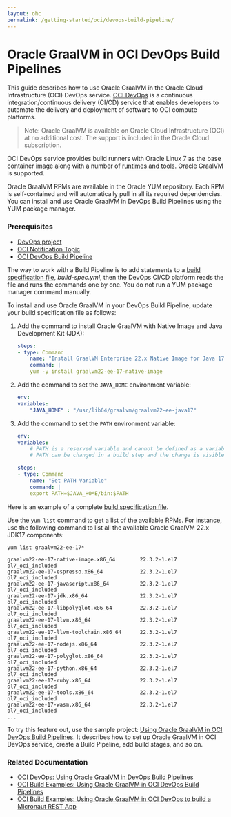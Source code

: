 ```yaml
---
layout: ohc
permalink: /getting-started/oci/devops-build-pipeline/
---
```


# Oracle GraalVM in OCI DevOps Build Pipelines

This guide describes how to use Oracle GraalVM in the Oracle Cloud Infrastructure (OCI) DevOps service. 
[OCI DevOps](https://www.oracle.com/in/devops/devops-service/) is a continuous integration/continuous delivery (CI/CD) service that enables developers to automate the delivery and deployment of software to OCI compute platforms.

> Note: Oracle GraalVM is available on Oracle Cloud Infrastructure (OCI) at no additional cost. The support is included in the Oracle Cloud subscription.

OCI DevOps service provides build runners with Oracle Linux 7 as the base container image along with a number of [runtimes and tools](https://docs.oracle.com/en-us/iaas/Content/devops/using/runtime_details.htm). 
Oracle GraalVM is supported.

Oracle GraalVM RPMs are available in the Oracle YUM repository. 
Each RPM is self-contained and will automatically pull in all its required dependencies.
You can install and use Oracle GraalVM in DevOps Build Pipelines using the YUM package manager.

### Prerequisites

- [DevOps project](https://docs.oracle.com/en-us/iaas/Content/devops/using/create_project.htm#create_a_project)
- [OCI Notification Topic](https://docs.oracle.com/en-us/iaas/Content/Notification/Tasks/managingtopicsandsubscriptions.htm#createTopic)
- [OCI DevOps Build Pipeline](https://docs.oracle.com/en-us/iaas/Content/devops/using/create_buildpipeline.htm)

The way to work with a Build Pipeline is to add statements to a [build specification file](https://docs.oracle.com/en-us/iaas/Content/devops/using/build_specs.htm), _build-spec.yml_, then the DevOps CI/CD platform reads the file and runs the commands one by one. You do not run a YUM package manager command manually.

To install and use Oracle GraalVM in your DevOps Build Pipeline, update your build specification file as follows:

1. Add the command to install Oracle GraalVM with Native Image and Java Development Kit (JDK):

    ```yml
    steps:
    - type: Command
        name: "Install GraalVM Enterprise 22.x Native Image for Java 17"
        command: |
        yum -y install graalvm22-ee-17-native-image
    ```

2. Add the command to set the `JAVA_HOME` environment variable:

    ```yml
    env:
    variables:
        "JAVA_HOME" : "/usr/lib64/graalvm/graalvm22-ee-java17"
    ```

3. Add the command to set the `PATH` environment variable:

    ```yml
    env:
    variables:
        # PATH is a reserved variable and cannot be defined as a variable.
        # PATH can be changed in a build step and the change is visible in subsequent steps.

    steps:
    - type: Command
        name: "Set PATH Variable"
        command: |
        export PATH=$JAVA_HOME/bin:$PATH
    ```

Here is an example of a complete [build specification file](https://github.com/oracle-devrel/oci-devops-examples/blob/main/oci-build-examples/oci_devops_build_with_graalenterprise/build_spec.yaml).

Use  the `yum list` command to get a list of the available RPMs. For instance, use the following command to list all the available Oracle GraalVM 22.x JDK17 components:

```shell
yum list graalvm22-ee-17*

graalvm22-ee-17-native-image.x86_64        22.3.2-1.el7       ol7_oci_included
graalvm22-ee-17-espresso.x86_64            22.3.2-1.el7       ol7_oci_included
graalvm22-ee-17-javascript.x86_64          22.3.2-1.el7       ol7_oci_included
graalvm22-ee-17-jdk.x86_64                 22.3.2-1.el7       ol7_oci_included
graalvm22-ee-17-libpolyglot.x86_64         22.3.2-1.el7       ol7_oci_included
graalvm22-ee-17-llvm.x86_64                22.3.2-1.el7       ol7_oci_included
graalvm22-ee-17-llvm-toolchain.x86_64      22.3.2-1.el7       ol7_oci_included
graalvm22-ee-17-nodejs.x86_64              22.3.2-1.el7       ol7_oci_included
graalvm22-ee-17-polyglot.x86_64            22.3.2-1.el7       ol7_oci_included
graalvm22-ee-17-python.x86_64              22.3.2-1.el7       ol7_oci_included
graalvm22-ee-17-ruby.x86_64                22.3.2-1.el7       ol7_oci_included
graalvm22-ee-17-tools.x86_64               22.3.2-1.el7       ol7_oci_included
graalvm22-ee-17-wasm.x86_64                22.3.2-1.el7       ol7_oci_included
...
```

To try this feature out, use the sample project: [Using Oracle GraalVM in OCI DevOps Build Pipelines](https://github.com/oracle-devrel/oci-devops-examples/tree/main/oci-build-examples/oci_devops_build_with_graalenterprise). It describes how to set up Oracle GraalVM in OCI DevOps service, create a Build Pipeline, add build stages, and so on.

### Related Documentation

* [OCI DevOps: Using Oracle GraalVM in DevOps Build Pipelines](https://docs.oracle.com/en-us/iaas/Content/devops/using/graalvm.htm)
* [OCI Build Examples: Using Oracle GraalVM in OCI DevOps Build Pipelines](https://github.com/oracle-devrel/oci-devops-examples/tree/main/oci-build-examples/oci_devops_build_with_graalenterprise)
* [OCI Build Examples: Using Oracle GraalVM in OCI DevOps to build a Micronaut REST App](https://github.com/oracle-devrel/oci-devops-examples/tree/main/oci-build-examples/oci_devops_graalee_micronaut)